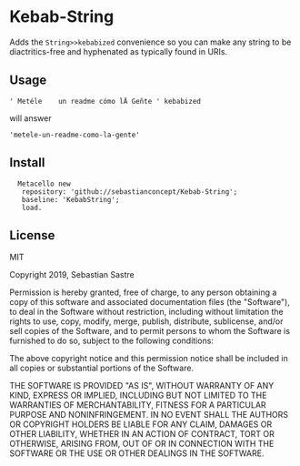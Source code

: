 # Kebab-String

Adds the `String>>kebabized` convenience so you can make any string to be diactritics-free and hyphenated as typically found in URIs.

## Usage

`' Metéle    un readme cómo lÄ Geñte ' kebabized` 

will answer 

`'metele-un-readme-como-la-gente'`
  
## Install
 ```
   Metacello new 
    repository: 'github://sebastianconcept/Kebab-String';
    baseline: 'KebabString';
    load.
```

## License

MIT 

Copyright 2019, Sebastian Sastre

Permission is hereby granted, free of charge, to any person obtaining a copy of this software and associated documentation files (the "Software"), to deal in the Software without restriction, including without limitation the rights to use, copy, modify, merge, publish, distribute, sublicense, and/or sell copies of the Software, and to permit persons to whom the Software is furnished to do so, subject to the following conditions:

The above copyright notice and this permission notice shall be included in all copies or substantial portions of the Software.

THE SOFTWARE IS PROVIDED "AS IS", WITHOUT WARRANTY OF ANY KIND, EXPRESS OR IMPLIED, INCLUDING BUT NOT LIMITED TO THE WARRANTIES OF MERCHANTABILITY, FITNESS FOR A PARTICULAR PURPOSE AND NONINFRINGEMENT. IN NO EVENT SHALL THE AUTHORS OR COPYRIGHT HOLDERS BE LIABLE FOR ANY CLAIM, DAMAGES OR OTHER LIABILITY, WHETHER IN AN ACTION OF CONTRACT, TORT OR OTHERWISE, ARISING FROM, OUT OF OR IN CONNECTION WITH THE SOFTWARE OR THE USE OR OTHER DEALINGS IN THE SOFTWARE.
